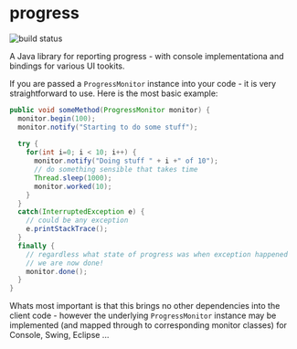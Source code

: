 progress
========
![build status](https://travis-ci.org/duckAsteroid/progress.svg?branch=master)

A Java library for reporting progress - with console implementationa and bindings for various UI tookits.

If you are passed a `ProgressMonitor` instance into your code - it is very straightforward to use. Here is the most basic 
example:

```java
public void someMethod(ProgressMonitor monitor) {
  monitor.begin(100);
  monitor.notify("Starting to do some stuff");
  
  try {
    for(int i=0; i < 10; i++) {
      monitor.notify("Doing stuff " + i +" of 10");
      // do something sensible that takes time
      Thread.sleep(1000);
      monitor.worked(10);
    }
  }
  catch(InterruptedException e) {
    // could be any exception
    e.printStackTrace();
  }
  finally {
    // regardless what state of progress was when exception happened
    // we are now done!
    monitor.done();
  }
}
```

Whats most important is that this brings no other dependencies into the client code - however the underlying `ProgressMonitor` instance may be implemented (and mapped through to corresponding monitor classes) for Console, Swing, Eclipse ...
